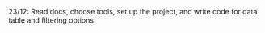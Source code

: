 23/12: Read docs, choose tools, set up the project, and write code for data table and filtering options
